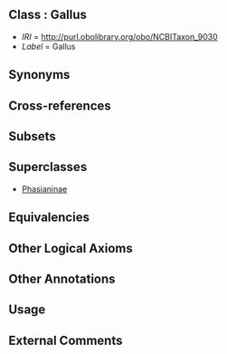 
## Class : Gallus

 * *IRI* = http://purl.obolibrary.org/obo/NCBITaxon_9030
 * *Label* = Gallus

## Synonyms


## Cross-references


## Subsets


## Superclasses

 * [Phasianinae](../../NCBITaxon/72/NCBITaxon_9072.md)

## Equivalencies


## Other Logical Axioms


## Other Annotations


## Usage


## External Comments

